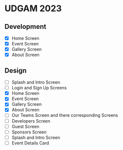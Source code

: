 # UDGAM 2023

## Development
- [x] Home Screen
- [x] Event Screen
- [x] Gallery Screen
- [x] About Screen
## Design
- [ ] Splash and Intro Screen
- [ ] Login and Sign Up Screens
- [x] Home Screen
- [x] Event Screen
- [x] Gallery Screen
- [x] About Screen
- [ ] Our Teams Screen and there corresponding Screens
- [ ] Developers Screen
- [ ] Guest Screen
- [ ] Sponsors Screen
- [ ] Splash and Intro Screen
- [ ] Event Details Card

